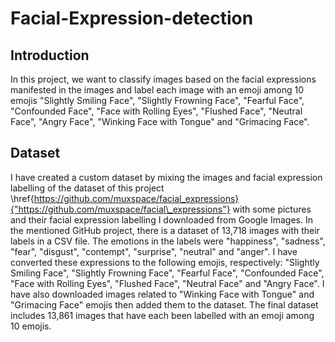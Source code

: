 # Facial-Expression-detection

## Introduction
In this project, we want to classify images based on the facial expressions manifested in the images and label each image with an emoji among 10 emojis  "Slightly Smiling Face", "Slightly Frowning Face", "Fearful Face", "Confounded Face", "Face with Rolling Eyes", "Flushed Face", "Neutral Face", "Angry Face", "Winking Face with Tongue" and "Grimacing Face". 

## Dataset
I have created a custom dataset by mixing the images and facial expression labelling of the dataset of this project \href{https://github.com/muxspace/facial_expressions}{"https://github.com/muxspace/facial\_expressions"} with some pictures and their facial expression labelling I downloaded from Google Images. In the mentioned GitHub project, there is a dataset of 13,718 images with their labels in a CSV file. The emotions in the labels were "happiness", "sadness", "fear", "disgust", "contempt", "surprise", "neutral" and "anger". I have converted these expressions to the following emojis, respectively: "Slightly Smiling Face", "Slightly Frowning Face", "Fearful Face", "Confounded Face", "Face with Rolling Eyes", "Flushed Face", "Neutral Face" and "Angry Face". I have also downloaded images related to "Winking Face with Tongue" and "Grimacing Face" emojis then added them to the dataset. The final dataset includes 13,861 images that have each been labelled with an emoji among 10 emojis. 
